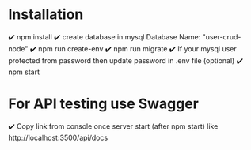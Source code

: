 # Installation

✔️ npm install
✔️ create database in mysql Database Name: "user-crud-node"
✔️ npm run create-env
✔️ npm run migrate
✔️ If your mysql user protected from password then update password in .env file (optional)
✔️ npm start

# For API testing use Swagger

✔️ Copy link from console once server start (after npm start) like http://localhost:3500/api/docs
